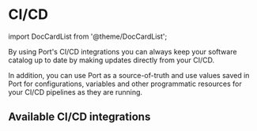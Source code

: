 # CI/CD

import DocCardList from '@theme/DocCardList';

By using Port's CI/CD integrations you can always keep your software catalog up to date by making updates directly from your CI/CD.

In addition, you can use Port as a source-of-truth and use values saved in Port for configurations, variables and other programmatic resources for your CI/CD pipelines as they are running.

## Available CI/CD integrations

<DocCardList />
